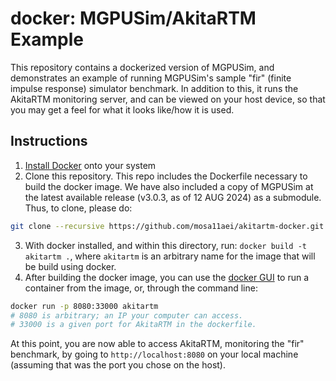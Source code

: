 # docker: MGPUSim/AkitaRTM Example 

This repository contains a dockerized version of MGPUSim, and demonstrates an example of running MGPUSim's sample "fir" (finite impulse response) simulator benchmark. In addition to this, it runs the AkitaRTM monitoring server, and can be viewed on your host device, so that you may get a feel for what it looks like/how it is used.

## Instructions

1. [Install Docker](https://docs.docker.com/get-docker/) onto your system
2. Clone this repository. This repo includes the Dockerfile necessary to build the docker image. We have also included a copy of MGPUSim at the latest available release (v3.0.3, as of 12 AUG 2024) as a submodule. Thus, to clone, please do:

```bash
git clone --recursive https://github.com/mosa11aei/akitartm-docker.git
```

3. With docker installed, and within this directory, run: `docker build -t akitartm .`, where `akitartm` is an arbitrary name for the image that will be build using docker.
4. After building the docker image, you can use the [docker GUI](https://docs.docker.com/desktop/use-desktop/) to run a container from the image, or, through the command line:

```bash
docker run -p 8080:33000 akitartm
# 8080 is arbitrary; an IP your computer can access. 
# 33000 is a given port for AkitaRTM in the dockerfile.
```

At this point, you are now able to access AkitaRTM, monitoring the "fir" benchmark, by going to `http://localhost:8080` on your local machine (assuming that was the port you chose on the host).